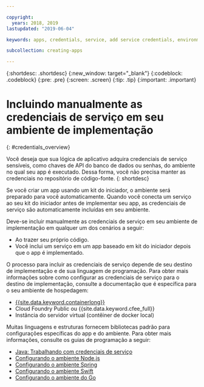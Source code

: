 ```yaml
---

copyright:
  years: 2018, 2019
lastupdated: "2019-06-04"

keywords: apps, credentials, service, add service credentials, environment, deployment

subcollection: creating-apps

---
```


{:shortdesc: .shortdesc}
{:new_window: target="_blank"}
{:codeblock: .codeblock}
{:pre: .pre}
{:screen: .screen}
{:tip: .tip}
{:important: .important}

# Incluindo manualmente as credenciais de serviço em seu ambiente de implementação
{: #credentials_overview}

Você deseja que sua lógica de aplicativo adquira credenciais de serviço sensíveis, como chaves de API do banco de dados ou senhas, do ambiente no qual seu app é executado. Dessa forma, você não precisa manter as credenciais no repositório de código-fonte.
{: shortdesc}

Se você criar um app usando um kit do iniciador, o ambiente será preparado para você automaticamente. Quando você conecta um serviço ao seu kit do iniciador antes de implementar seu app, as credenciais de serviço são automaticamente incluídas em seu ambiente.

Deve-se incluir manualmente as credenciais de serviço em seu ambiente de implementação em qualquer um dos cenários a seguir:

 * Ao trazer seu próprio código.
 * Você inclui um serviço em um app baseado em kit do iniciador depois que o app é implementado.

O processo para incluir as credenciais de serviço depende de seu destino de implementação e de sua linguagem de programação. Para obter mais informações sobre como configurar as credenciais de serviço para o destino de implementação, consulte a documentação que é específica para o seu ambiente de hospedagem:

  * [{{site.data.keyword.containerlong}}](/docs/containers?topic=containers-service-binding#adding_app)
  * Cloud Foundry Public ou {{site.data.keyword.cfee_full}}
  * Instância do servidor virtual (contêiner de docker local)

Muitas linguagens e estruturas fornecem bibliotecas padrão para configurações específicas do app e do ambiente. Para obter mais informações, consulte os guias de programação a seguir:

* [Java: Trabalhando com credenciais de serviço](/docs/java?topic=cloud-native-configuration)
* [Configurando o ambiente Node.js](/docs/node?topic=nodejs-configure-nodejs)
* [Configurando o ambiente Spring](/docs/java?topic=java-spring-configuration)
* [Configurando o ambiente Swift](/docs/swift?topic=swift-configuration)
* [Configurando o ambiente do Go](/docs/go?topic=go-configure-go-env)
